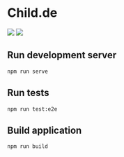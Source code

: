 # Child.de

[![](https://github.com/alexmozheyko/childde/workflows/E2E%20tests/badge.svg)](https://github.com/alexmozheyko/childde/actions?query=workflow%3A%22E2E+tests%22)
[![](https://github.com/alexmozheyko/childde/workflows/EditorConfig/badge.svg)](https://github.com/alexmozheyko/childde/actions?query=workflow%3AEditorConfig)

## Run development server
```
npm run serve
```

## Run tests
```
npm run test:e2e
```

## Build application
```
npm run build
```
